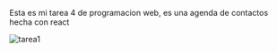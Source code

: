 Esta es mi tarea 4 de programacion web, es una agenda de contactos hecha con react 

![tarea1](https://github.com/Revolumax/agendaReact/assets/80181185/34fc5c43-dd0a-40d2-8464-bb8b2656f9e2)




